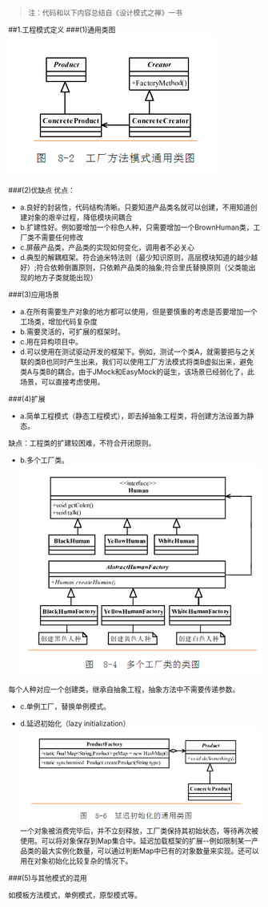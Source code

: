 > 注：代码和以下内容总结自《设计模式之禅》一书

##1.工程模式定义
###(1)通用类图
![](img1.png)

###(2)优缺点
优点：

- a.良好的封装性，代码结构清晰。只要知道产品类名就可以创建，不用知道创建对象的艰辛过程，降低模块间耦合
- b.扩建性好。例如要增加一个棕色人种，只需要增加一个BrownHuman类，工厂类不需要任何修改
- c.屏蔽产品类，产品类的实现如何变化，调用者不必关心
- d.典型的解耦框架。符合迪米特法则（最少知识原则，高层模块知道的越少越好）;符合依赖倒置原则，只依赖产品类的抽象;符合里氏替换原则（父类能出现的地方子类就能出现）
	
###(3)应用场景
- a.在所有需要生产对象的地方都可以使用，但是要慎重的考虑是否要增加一个工场类，增加代码复杂度
- b.需要灵活的，可扩展的框架时。
- c.用在异构项目中。
- d.可以使用在测试驱动开发的框架下。例如，测试一个类A，就需要把与之关联的类B也同时产生出来，我们可以使用工厂方法模式将类B虚拟出来，避免类A与类B的耦合。由于JMock和EasyMock的诞生，该场景已经弱化了，此场景，可以直接考虑使用。
	
###(4)扩展
- a.简单工程模式（静态工程模式），即去掉抽象工程类，将创建方法设置为静态。

缺点：工程类的扩建较困难，不符合开闭原则。
		
- b.多个工厂类。
![](多个工厂类的类图.png)

每个人种对应一个创建类，继承自抽象工程，抽象方法中不需要传递参数。
		
- c.单例工厂，替换单例模式。
		
- d.延迟初始化（lazy initialization）
![](延迟初始化.png)
一个对象被消费完毕后，并不立刻释放，工厂类保持其初始状态，等待再次被使用。可以将对象保存到Map集合中。延迟加载框架的扩展--例如限制某一产品类的最大实例化数量，可以通过判断Map中已有的对象数量来实现。还可以用在对象初始化比较复杂的情况下。
	
###(5)与其他模式的混用

如模板方法模式，单例模式，原型模式等。
		
		